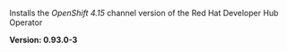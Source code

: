 Installs the *OpenShift 4.15* channel version of the Red Hat Developer Hub Operator

**Version: 0.93.0-3**